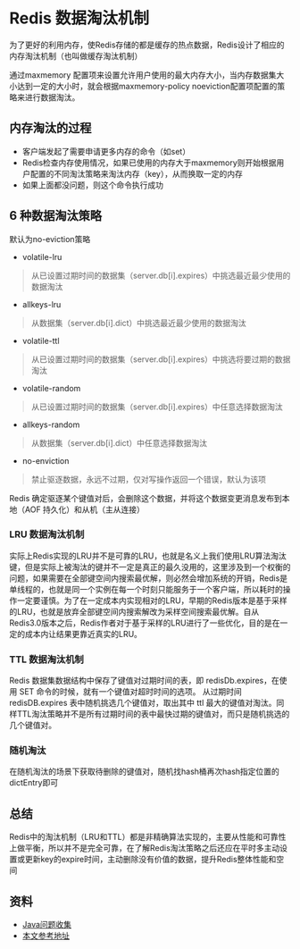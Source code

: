 # Redis 数据淘汰机制

为了更好的利用内存，使Redis存储的都是缓存的热点数据，Redis设计了相应的内存淘汰机制（也叫做缓存淘汰机制）

通过maxmemory <bytes>配置项来设置允许用户使用的最大内存大小，当内存数据集大小达到一定的大小时，就会根据maxmemory-policy noeviction配置项配置的策略来进行数据淘汰。

## 内存淘汰的过程

- 客户端发起了需要申请更多内存的命令（如set）
- Redis检查内存使用情况，如果已使用的内存大于maxmemory则开始根据用户配置的不同淘汰策略来淘汰内存（key），从而换取一定的内存
- 如果上面都没问题，则这个命令执行成功

## 6 种数据淘汰策略

默认为no-eviction策略

- volatile-lru
> 从已设置过期时间的数据集（server.db[i].expires）中挑选最近最少使用的数据淘汰

- allkeys-lru
> 从数据集（server.db[i].dict）中挑选最近最少使用的数据淘汰

- volatile-ttl
> 从已设置过期时间的数据集（server.db[i].expires）中挑选将要过期的数据淘汰

- volatile-random
> 从已设置过期时间的数据集（server.db[i].expires）中任意选择数据淘汰

- allkeys-random
> 从数据集（server.db[i].dict）中任意选择数据淘汰

- no-enviction
> 禁止驱逐数据，永远不过期，仅对写操作返回一个错误，默认为该项

Redis 确定驱逐某个键值对后，会删除这个数据，并将这个数据变更消息发布到本地（AOF 持久化）和从机（主从连接）

### LRU 数据淘汰机制

实际上Redis实现的LRU并不是可靠的LRU，也就是名义上我们使用LRU算法淘汰键，但是实际上被淘汰的键并不一定是真正的最久没用的，这里涉及到一个权衡的问题，如果需要在全部键空间内搜索最优解，则必然会增加系统的开销，Redis是单线程的，也就是同一个实例在每一个时刻只能服务于一个客户端，所以耗时的操作一定要谨慎。为了在一定成本内实现相对的LRU，早期的Redis版本是基于采样的LRU，也就是放弃全部键空间内搜索解改为采样空间搜索最优解。自从Redis3.0版本之后，Redis作者对于基于采样的LRU进行了一些优化，目的是在一定的成本内让结果更靠近真实的LRU。

### TTL 数据淘汰机制

Redis 数据集数据结构中保存了键值对过期时间的表，即 redisDb.expires，在使用 SET 命令的时候，就有一个键值对超时时间的选项。
从过期时间 redisDB.expires 表中随机挑选几个键值对，取出其中 ttl 最大的键值对淘汰。同样TTL淘汰策略并不是所有过期时间的表中最快过期的键值对，而只是随机挑选的几个键值对。

### 随机淘汰

在随机淘汰的场景下获取待删除的键值对，随机找hash桶再次hash指定位置的dictEntry即可

## 总结

Redis中的淘汰机制（LRU和TTL）都是非精确算法实现的，主要从性能和可靠性上做平衡，所以并不是完全可靠，在了解Redis淘汰策略之后还应在平时多主动设置或更新key的expire时间，主动删除没有价值的数据，提升Redis整体性能和空间

## 资料

- [Java问题收集](https://github.com/smltq/spring-boot-demo/tree/master/java-gather)
- [本文参考地址](https://zhuanlan.zhihu.com/p/48269420)